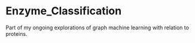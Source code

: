 # Enzyme_Classification
Part of my ongoing explorations of graph machine learning with relation to proteins.
